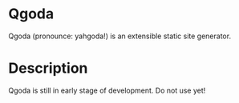 # Qgoda

Qgoda (pronounce: yahgoda!) is an extensible static site generator.

# Description

Qgoda is still in early stage of development.  Do not use yet!
